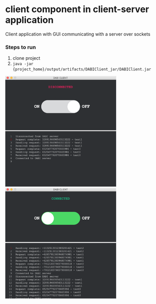 # client component in client-server application
Client application with GUI communicating with a server over sockets

### Steps to run
1. clone project
2. `java -jar {project_home}/output/artifacts/DABIClient_jar/DABIClient.jar`

<img src="/screenshots/disconnected.png" width="350"/>   <img src="/screenshots/connected.png" width="350"/>
